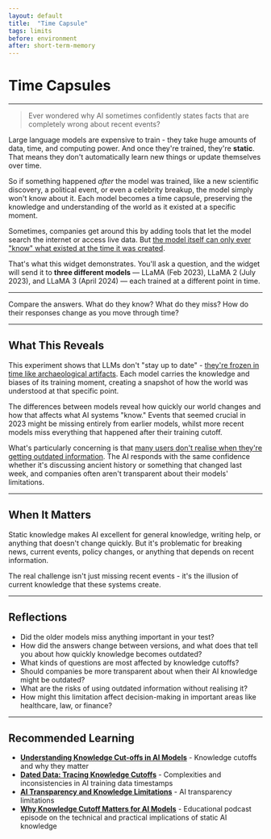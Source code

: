 ```yaml
---
layout: default
title:  "Time Capsule"
tags: limits
before: environment
after: short-term-memory
---
```


# **Time Capsules**

---

> Ever wondered why AI sometimes confidently states facts that are completely wrong about recent events?

Large language models are expensive to train - they take huge amounts of data, time, and computing power. And once they're trained, they're **static**. That means they don't automatically learn new things or update themselves over time.

So if something happened *after* the model was trained, like a new scientific discovery, a political event, or even a celebrity breakup, the model simply won't know about it. Each model becomes a time capsule, preserving the knowledge and understanding of the world as it existed at a specific moment.

Sometimes, companies get around this by adding tools that let the model search the internet or access live data. But [the model itself can only ever "know" what existed at the time it was created](https://promptrevolution.poltextlab.com/understanding-knowledge-cut-offs-in-genai-models/).

That's what this widget demonstrates. You'll ask a question, and the widget will send it to **three different models** — LLaMA (Feb 2023), LLaMA 2 (July 2023), and LLaMA 3 (April 2024) — each trained at a different point in time.

---

<script
	type="module"
	src="https://gradio.s3-us-west-2.amazonaws.com/5.23.3/gradio.js"
></script>

<gradio-app src="https://willsh1997-knowledge-cutoff-gradio.hf.space"></gradio-app>

Compare the answers. What do they know? What do they miss? How do their responses change as you move through time?

---

## **What This Reveals**

This experiment shows that LLMs don't "stay up to date" - [they're frozen in time like archaeological artifacts](https://arxiv.org/html/2403.12958v1). Each model carries the knowledge and biases of its training moment, creating a snapshot of how the world was understood at that specific point.

The differences between models reveal how quickly our world changes and how that affects what AI systems "know." Events that seemed crucial in 2023 might be missing entirely from earlier models, whilst more recent models miss everything that happened after their training cutoff.

What's particularly concerning is that [many users don't realise when they're getting outdated information](https://www.toolify.ai/ai-news/demystifying-knowledge-cutoff-why-it-matters-for-ai-models-396770). The AI responds with the same confidence whether it's discussing ancient history or something that changed last week, and companies often aren't transparent about their models' limitations.

---

## **When It Matters**

Static knowledge makes AI excellent for general knowledge, writing help, or anything that doesn't change quickly. But it's problematic for breaking news, current events, policy changes, or anything that depends on recent information.

The real challenge isn't just missing recent events - it's the illusion of current knowledge that these systems create.

---

## **Reflections**

* Did the older models miss anything important in your test?
* How did the answers change between versions, and what does that tell you about how quickly knowledge becomes outdated?
* What kinds of questions are most affected by knowledge cutoffs?
* Should companies be more transparent about when their AI knowledge might be outdated?
* What are the risks of using outdated information without realising it?
* How might this limitation affect decision-making in important areas like healthcare, law, or finance?

---

## **Recommended Learning**

* [**Understanding Knowledge Cut-offs in AI Models**](https://promptrevolution.poltextlab.com/understanding-knowledge-cut-offs-in-genai-models/) - Knowledge cutoffs and why they matter
* [**Dated Data: Tracing Knowledge Cutoffs**](https://arxiv.org/html/2403.12958v1) - Complexities and inconsistencies in AI training data timestamps
* [**AI Transparency and Knowledge Limitations**](https://hdsr.mitpress.mit.edu/pub/aelql9qy) - AI transparency limitations
* [**Why Knowledge Cutoff Matters for AI Models**](https://www.youreverydayai.com/knowledge-cutoff-what-it-is-and-why-it-matters-for-large-language-models/) - Educational podcast episode on the technical and practical implications of static AI knowledge
